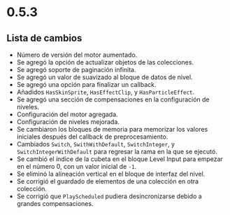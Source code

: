 # 0.5.3

## Lista de cambios

- Número de versión del motor aumentado.
- Se agregó la opción de actualizar objetos de las colecciones.
- Se agregó soporte de paginación infinita.
- Se agregó un valor de suavizado al bloque de datos de nivel.
- Se agregó una opción para finalizar un callback.
- Añadidos `HasSkinSprite`, `HasEffectClip`, y `HasParticleEffect`.
- Se agregó una sección de compensaciones en la configuración de niveles.
- Configuración del motor agregada.
- Configuración de niveles mejorada.
- Se cambiaron los bloques de memoria para memorizar los valores iniciales después del callback de preprocesamiento.
- Cambiados `Switch`, `SwithWithDefault`, `SwitchInteger`, y `SwitchIntegerWithDefault` para regresar la rama en la que se ejecutó.
- Se cambió el índice de la cubeta en el bloque Level Input para empezar en el número 0, con un valor inicial de `-1`.
- Se eliminó la alineación vertical en el bloque de interfaz del nivel.
- Se corrigió el guardado de elementos de una colección en otra colección.
- Se corrigió que `PlayScheduled` pudiera desincronizarse debido a grandes compensaciones.
